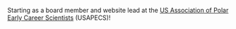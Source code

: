 Starting as a board member and website lead at the <a href="https://www.usapecs.org/usapecs-home-v-2">US Association of Polar Early Career Scientists</a> (USAPECS)!
